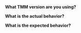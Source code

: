 __What TMM version are you using?__


__What is the actual behavior?__


__What is the expected behavior?__